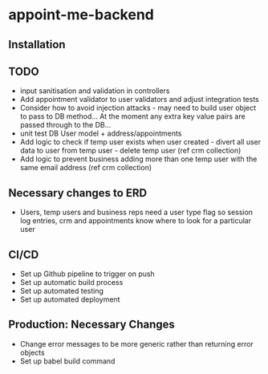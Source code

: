 # appoint-me-backend

## Installation


## TODO

- input sanitisation and validation in controllers
- Add appointment validator to user validators and adjust integration tests
- Consider how to avoid injection attacks - may need to build user object to pass to DB method... At the moment any extra key value pairs are passed through to the DB...
- unit test DB User model + address/appointments
- Add logic to check if temp user exists when user created - divert all user data to user from temp user - delete temp user (ref crm collection)
- Add logic to prevent business adding more than one temp user with the same email address (ref crm collection)

## Necessary changes to ERD

- Users, temp users and business reps need a user type flag so session log entries, crm and appointments know where to look for a particular user

## CI/CD
- Set up Github pipeline to trigger on push
- Set up automatic build process
- Set up automated testing
- Set up automated deployment

## Production: Necessary Changes

- Change error messages to be more generic rather than returning error objects
- Set up babel build command